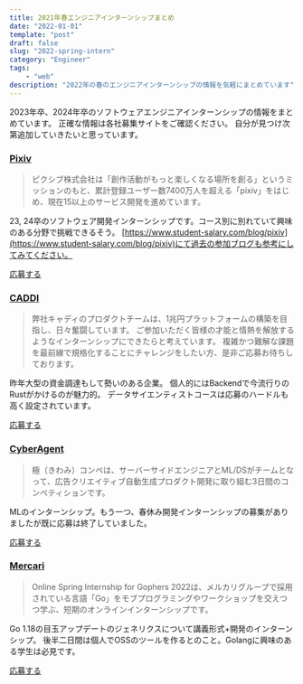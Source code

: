 ```yaml
---
title: 2021年春エンジニアインターンシップまとめ
date: "2022-01-01"
template: "post"
draft: false
slug: "2022-spring-intern"
category: "Engineer"
tags:
    - "web"
description: "2022年の春のエンジニアインターンシップの情報を気軽にまとめています"
---
```


2023年卒、2024年卒のソフトウェアエンジニアインターンシップの情報をまとめています。
正確な情報は各社募集サイトをご確認ください。
自分が見つけ次第追加していきたいと思っています。

### [Pixiv](https://www.pixiv.co.jp/spring_bootcamp_2022)

> ピクシブ株式会社は「創作活動がもっと楽しくなる場所を創る」というミッションのもと、累計登録ユーザー数7400万人を超える「pixiv」をはじめ、現在15以上のサービス開発を進めています。

23, 24卒のソフトウェア開発インターンシップです。コース別に別れていて興味のある分野で挑戦できるそう。
[https://www.student-salary.com/blog/pixiv](https://www.student-salary.com/blog/pixiv)にて過去の参加ブログも参考にしてみてください。

[応募する](https://www.pixiv.co.jp/spring_bootcamp_2022)

### [CADDI](https://recruiting.caddi.jp/recruit/eng/spring_intern)

> 弊社キャディのプロダクトチームは、1兆円プラットフォームの構築を目指し、日々奮闘しています。
> ご参加いただく皆様の才能と情熱を解放するようなインターンシップにできたらと考えています。
> 複雑かつ難解な課題を最前線で規格化することにチャレンジをしたい方、是非ご応募お待ちしております。

昨年大型の資金調達もして勢いのある企業。
個人的にはBackendで今流行りのRustがかけるのが魅力的。
データサイエンティストコースは応募のハードルも高く設定されています。

[応募する](https://recruiting.caddi.jp/recruit/eng/spring_intern)

### [CyberAgent](https://www.cyberagent.co.jp/careers/students/event/detail/id=26886)

> 極（きわみ）コンペは、サーバーサイドエンジニアとML/DSがチームとなって、広告クリエイティブ自動生成プロダクト開発に取り組む3日間のコンペティションです。

MLのインターンシップ。もう一つ、春休み開発インターンシップの募集がありましたが既に応募は終了していました。

[応募する](https://www.cyberagent.co.jp/careers/students/event/detail/id=26886)

### [Mercari](https://mercari.wd3.myworkdayjobs.com/ja-JP/mercari_external/job/Work-from-Home-JP/Online-Spring-Internship-for-Gophers-2022--Internship-_JR-000001163)

> Online Spring Internship for Gophers 2022は、メルカリグループで採用されている言語「Go」をモブプログラミングやワークショップを交えつつ学ぶ、短期のオンラインインターンシップです。

Go 1.18の目玉アップデートのジェネリクスについて講義形式+開発のインターンシップ。
後半二日間は個人でOSSのツールを作るとのこと。Golangに興味のある学生は必見です。

[応募する](https://mercari.wd3.myworkdayjobs.com/ja-JP/mercari_external/job/Work-from-Home-JP/Online-Spring-Internship-for-Gophers-2022--Internship-_JR-000001163)



